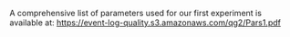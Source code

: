 A comprehensive list of parameters used for our first experiment is available at: https://event-log-quality.s3.amazonaws.com/qg2/Pars1.pdf 
